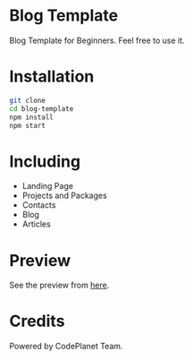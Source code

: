# Blog Template
Blog Template for Beginners. Feel free to use it.

# Installation 
```sh
git clone
cd blog-template
npm install
npm start
```

# Including
* Landing Page
* Projects and Packages
* Contacts
* Blog
* Articles

# Preview
See the preview from [here](https://blog-templatee.glitch.me).

# Credits 
Powered by CodePlanet Team.
